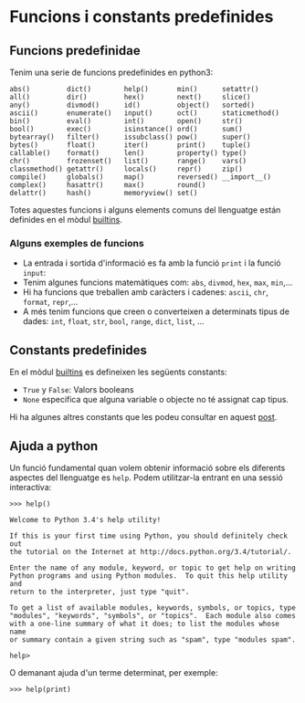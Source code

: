 # Funcions i constants predefinides

## Funcions predefinidae

Tenim una serie de funcions predefinides en python3:

	abs() 		  dict() 		help()		 min() 		setattr()
	all() 		  dir() 		hex() 		 next() 	slice()
	any() 		  divmod() 		id() 		 object() 	sorted()
	ascii() 	  enumerate()	input() 	 oct() 		staticmethod()
	bin() 		  eval() 		int() 		 open() 	str()
	bool()		  exec() 		isinstance() ord() 		sum()
	bytearray()	  filter() 		issubclass() pow() 		super()
	bytes() 	  float() 		iter() 	 	 print() 	tuple()
	callable() 	  format() 		len() 		 property() type()
	chr() 		  frozenset() 	list() 		 range() 	vars()
	classmethod() getattr() 	locals() 	 repr() 	zip()
	compile() 	  globals() 	map() 		 reversed()	__import__()
	complex() 	  hasattr() 	max() 		 round() 	 
	delattr() 	  hash() 		memoryview() set() 	 

Totes aquestes funcions i alguns elements comuns del llenguatge están definides en el mòdul [builtins](https://docs.python.org/3/library/builtins.html).

### Alguns exemples de funcions

* La entrada i sortida d'informació es fa amb la funció `print` i la funció `input`:
* Tenim algunes funcions matemàtiques com: `abs`, `divmod`, `hex`, `max`, `min`,...
* Hi ha funcions que treballen amb caràcters i cadenes: `ascii`, `chr`, `format`, `repr`,...
* A més tenim funcions que creen o converteixen a determinats tipus de dades: `int`, `float`, `str`, `bool`, `range`, `dict`, `list`, ...


## Constants predefinides

En el mòdul [builtins](https://docs.python.org/3/library/builtins.html) es defineixen les següents constants:

* `True` y `False`: Valors booleans
* `None` especifica que alguna variable o objecte no té assignat cap tipus.

Hi ha algunes altres constants que les podeu consultar en aquest [post](https://docs.python.org/3/library/constants.html).

## Ajuda a python

Un funció fundamental quan volem obtenir informació sobre els diferents aspectes del llenguatge es `help`. Podem utilitzar-la entrant en una sessió interactiva:

	>>> help()	

	Welcome to Python 3.4's help utility!	

	If this is your first time using Python, you should definitely check out
	the tutorial on the Internet at http://docs.python.org/3.4/tutorial/.	

	Enter the name of any module, keyword, or topic to get help on writing
	Python programs and using Python modules.  To quit this help utility and
	return to the interpreter, just type "quit".	

	To get a list of available modules, keywords, symbols, or topics, type
	"modules", "keywords", "symbols", or "topics".  Each module also comes
	with a one-line summary of what it does; to list the modules whose name
	or summary contain a given string such as "spam", type "modules spam".

	help>

O demanant ajuda d'un terme determinat, per exemple:

	>>> help(print)
